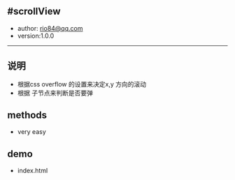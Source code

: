 ﻿#scrollView
----
* author: rio84@qq.com
* version:1.0.0

 --------

## 说明
* 根据css overflow 的设置来决定x,y 方向的滚动
* 根据<bounce /> 子节点来判断是否要弹


## methods
* very easy

## demo
* index.html

